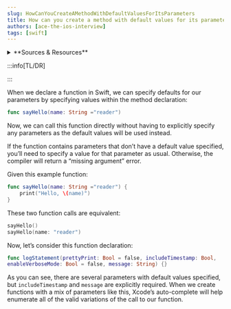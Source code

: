 ```yaml
---
slug: HowCanYouCreateAMethodWithDefaultValuesForItsParameters
title: How can you create a method with default values for its parameters?
authors: [ace-the-ios-interview]
tags: [swift]
---
```


<details>
  <summary>**Sources & Resources**</summary>

  **Main Source:** [Ace the iOS Interview](https://aryamansharda.gumroad.com/l/tcvck)

  **Additional Sources:**

  **Further Reading:**

</details>

:::info[TL/DR]

:::

When we declare a function in Swift, we can specify defaults for our parameters by specifying values within the method declaration:

```swift
func sayHello(name: String ="reader")
```

Now, we can call this function directly without having to explicitly specify any parameters as the default values will be used instead.

If the function contains parameters that don’t have a default value specified, you’ll need to specify a value for that parameter as usual. Otherwise, the compiler will return a “missing argument” error.

Given this example function:
```swift
func sayHello(name: String ="reader") {
    print("Hello, \(name)")
}
```

These two function calls are equivalent:
```swift
sayHello()
sayHello(name: "reader")
```

Now, let’s consider this function declaration:
```swift
func logStatement(prettyPrint: Bool = false, includeTimestamp: Bool,
enableVerboseMode: Bool = false, message: String) {}
```

As you can see, there are several parameters with default values specified, but `includeTimestamp` and `message` are explicitly required. When we create functions with a mix of parameters like this, Xcode’s auto-complete will help enumerate all of the valid variations of the call to our function.